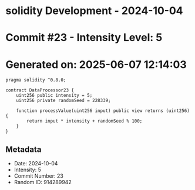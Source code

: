 ﻿# solidity Development - 2024-10-04
# Commit #23 - Intensity Level: 5
# Generated on: 2025-06-07 12:14:03
```solidity
pragma solidity ^0.8.0;

contract DataProcessor23 {
    uint256 public intensity = 5;
    uint256 private randomSeed = 228339;

    function processValue(uint256 input) public view returns (uint256) {
        return input * intensity + randomSeed % 100;
    }
}
```
## Metadata
- Date: 2024-10-04
- Intensity: 5
- Commit Number: 23
- Random ID: 914289942

